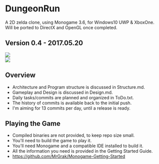 # DungeonRun
A 2D zelda clone, using Monogame 3.6, for Windows10 UWP & XboxOne.  
Will be ported to DirectX and OpenGL once completed.    



## Version 0.4 - 2017.05.20  
![](https://github.com/MrGrak/DungeonRun/blob/master/Gifs/DungeonRun0p4A.gif)  
![](https://github.com/MrGrak/DungeonRun/blob/master/Gifs/DungeonRun0p4B.gif)  
 

## Overview  
+ Architecture and Program structure is discussed in Structure.md.
+ Gameplay and Design is discussed in Design.md.
+ Daily tasks/commits are planned and organized in ToDo.txt.
+ The history of commits is available back to the initial push.
+ I'm aiming for 13 commits per day, until a release is ready.

## Playing the Game
+ Compiled binaries are not provided, to keep repo size small.
+ You'll need to build the game to play it.
+ You'll need Monogame and a compatible IDE installed to build it.
+ All the information you need is provided in the Getting Started Guide.
+ https://github.com/MrGrak/Monogame-Getting-Started
